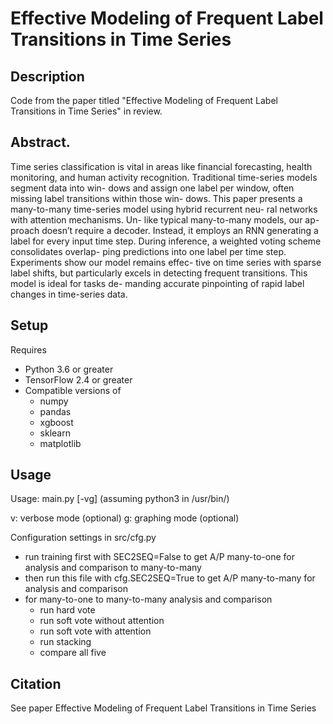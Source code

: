 # Effective Modeling of Frequent Label Transitions in Time Series

## Description
Code from the paper titled "Effective Modeling of Frequent Label
Transitions in Time Series" in review.

## Abstract.
Time series classification is vital in areas
like financial forecasting, health monitoring,
and human activity recognition. Traditional
time-series models segment data into win-
dows and assign one label per window, often
missing label transitions within those win-
dows. This paper presents a many-to-many
time-series model using hybrid recurrent neu-
ral networks with attention mechanisms. Un-
like typical many-to-many models, our ap-
proach doesn’t require a decoder. Instead,
it employs an RNN generating a label for
every input time step. During inference, a
weighted voting scheme consolidates overlap-
ping predictions into one label per time step.
Experiments show our model remains effec-
tive on time series with sparse label shifts,
but particularly excels in detecting frequent
transitions. This model is ideal for tasks de-
manding accurate pinpointing of rapid label
changes in time-series data.

## Setup
Requires
 - Python 3.6 or greater
 - TensorFlow 2.4 or greater
 - Compatible versions of
   - numpy
   - pandas
   - xgboost
   - sklearn
   - matplotlib

## Usage
Usage: main.py [-vg]
(assuming python3 in /usr/bin/)

v: verbose mode (optional)
g: graphing mode (optional)

Configuration settings in src/cfg.py

 - run training first with SEC2SEQ=False to get A/P many-to-one for analysis and comparison to many-to-many
 - then run this file with cfg.SEC2SEQ=True to get A/P many-to-many for analysis and comparison
 - for many-to-one to many-to-many analysis and comparison
    - run hard vote
    - run soft vote without attention
    - run soft vote with attention
    - run stacking
    - compare all five

## Citation
See paper Effective Modeling of Frequent Label Transitions in Time Series
